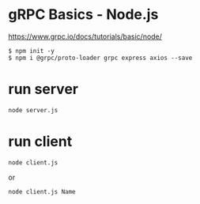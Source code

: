 # gRPC Basics - Node.js #

https://www.grpc.io/docs/tutorials/basic/node/

```shell
$ npm init -y
$ npm i @grpc/proto-loader grpc express axios --save
```

# run server #

```
node server.js
```

# run client #

```
node client.js
```

or

```
node client.js Name
```
